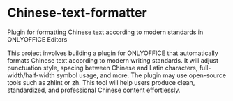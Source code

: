 # Chinese-text-formatter
Plugin for formatting Chinese text according to modern standards in ONLYOFFICE Editors

This project involves building a plugin for ONLYOFFICE that automatically formats Chinese text according to modern writing standards. It will adjust punctuation style, spacing between Chinese and Latin characters, full-width/half-width symbol usage, and more. The plugin may use open-source tools such as zhlint or zh. This tool will help users produce clean, standardized, and professional Chinese content effortlessly.
